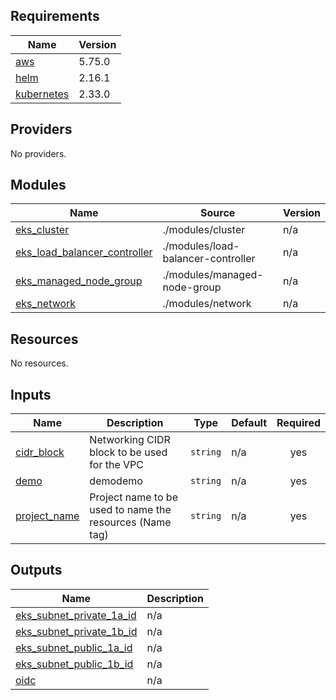 <!-- BEGIN_TF_DOCS -->
## Requirements

| Name | Version |
|------|---------|
| <a name="requirement_aws"></a> [aws](#requirement\_aws) | 5.75.0 |
| <a name="requirement_helm"></a> [helm](#requirement\_helm) | 2.16.1 |
| <a name="requirement_kubernetes"></a> [kubernetes](#requirement\_kubernetes) | 2.33.0 |

## Providers

No providers.

## Modules

| Name | Source | Version |
|------|--------|---------|
| <a name="module_eks_cluster"></a> [eks\_cluster](#module\_eks\_cluster) | ./modules/cluster | n/a |
| <a name="module_eks_load_balancer_controller"></a> [eks\_load\_balancer\_controller](#module\_eks\_load\_balancer\_controller) | ./modules/load-balancer-controller | n/a |
| <a name="module_eks_managed_node_group"></a> [eks\_managed\_node\_group](#module\_eks\_managed\_node\_group) | ./modules/managed-node-group | n/a |
| <a name="module_eks_network"></a> [eks\_network](#module\_eks\_network) | ./modules/network | n/a |

## Resources

No resources.

## Inputs

| Name | Description | Type | Default | Required |
|------|-------------|------|---------|:--------:|
| <a name="input_cidr_block"></a> [cidr\_block](#input\_cidr\_block) | Networking CIDR block to be used for the VPC | `string` | n/a | yes |
| <a name="input_demo"></a> [demo](#input\_demo) | demodemo | `string` | n/a | yes |
| <a name="input_project_name"></a> [project\_name](#input\_project\_name) | Project name to be used to name the resources (Name tag) | `string` | n/a | yes |

## Outputs

| Name | Description |
|------|-------------|
| <a name="output_eks_subnet_private_1a_id"></a> [eks\_subnet\_private\_1a\_id](#output\_eks\_subnet\_private\_1a\_id) | n/a |
| <a name="output_eks_subnet_private_1b_id"></a> [eks\_subnet\_private\_1b\_id](#output\_eks\_subnet\_private\_1b\_id) | n/a |
| <a name="output_eks_subnet_public_1a_id"></a> [eks\_subnet\_public\_1a\_id](#output\_eks\_subnet\_public\_1a\_id) | n/a |
| <a name="output_eks_subnet_public_1b_id"></a> [eks\_subnet\_public\_1b\_id](#output\_eks\_subnet\_public\_1b\_id) | n/a |
| <a name="output_oidc"></a> [oidc](#output\_oidc) | n/a |
<!-- END_TF_DOCS -->